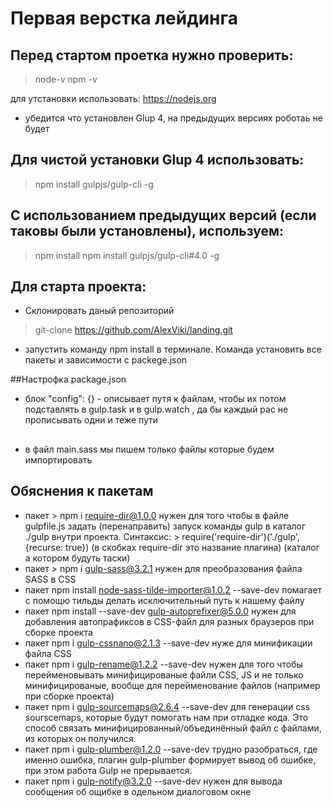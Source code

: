 # Первая верстка лейдинга

## Перед стартом проетка нужно проверить:

> node-v
> npm -v
    
для утстановки использовать: https://nodejs.org

* убедится что установлен Glup 4, на предыдущих версиях роботаь не будет

## Для чистой установки Glup 4 использовать:
> npm install gulpjs/gulp-cli -g

## С использованием предыдущих версий (если таковы были установлены), используем:
> npm install npm install gulpjs/gulp-cli#4.0 -g


## Для старта проекта:
* Склонировать даный репозиторий
> git-clone https://github.com/AlexViki/landing.git

* запустить команду npm install в терминале. Команда установить все пакеты и зависимости с packege.json

##Настрофка package.json
* блок "config": {} - описывает путя к файлам, чтобы их потом подставлять в gulp.task и в gulp.watch , да бы каждый рас не прописывать одни и теже пути

## 
* в файл main.sass мы пишем только файлы которые будем импортировать

## Обяснения к пакетам
* пакет > npm i require-dir@1.0.0 нужен для того чтобы в файле gulpfile.js задать 
(перенаправить) запуск команды gulp в каталог ./gulp внутри проекта. 
Синтаксис: > require('require-dir')('./gulp', {recurse: true})
(в скобках require-dir это название плагина)
(каталог а котором будуть таски)
* пакет > npm i gulp-sass@3.2.1 нужен для преобразования файла SASS в CSS
* пакет npm install node-sass-tilde-importer@1.0.2 --save-dev помагает с помощю тильды делать 
исключительный путь к нашему файлу
* пакет npm install --save-dev gulp-autoprefixer@5.0.0 нужен для добавления автопрафиксов в CSS-файл
 для разных браузеров при сборке проекта
* пакет npm i gulp-cssnano@2.1.3 --save-dev нуже для минификации файла CSS
* пакет npm i gulp-rename@1.2.2 --save-dev нужен для того чтобы перейменовывать минифицированые файли CSS, 
JS и не только минифицированые, вообще для перейменование файлов (например при сборке проекта)
* пакет npm i gulp-sourcemaps@2.6.4 --save-dev для генерации css sourscemaps, которые будут помогать 
нам при отладке кода. Это способ связать минифицированный/объединённый файл с файлами, из которых он получился.
* пакет npm i gulp-plumber@1.2.0 --save-dev трудно разобраться, где именно ошибка, плагин gulp-plumber 
формирует вывод об ошибке, при этом работа Gulp не прерывается.
* пакет npm i gulp-notify@3.2.0 --save-dev нужен для вывода сообщения об ощибке в одельном диалоговом окне